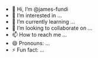 - 👋 Hi, I’m @james-fundi
- 👀 I’m interested in ...
- 🌱 I’m currently learning ...
- 💞️ I’m looking to collaborate on ...
- 📫 How to reach me ...
- 😄 Pronouns: ...
- ⚡ Fun fact: ...

<!---
james-fundi/james-fundi is a ✨ special ✨ repository because its `README.md` (this file) appears on your GitHub profile.
You can click the Preview link to take a look at your changes.
--->
